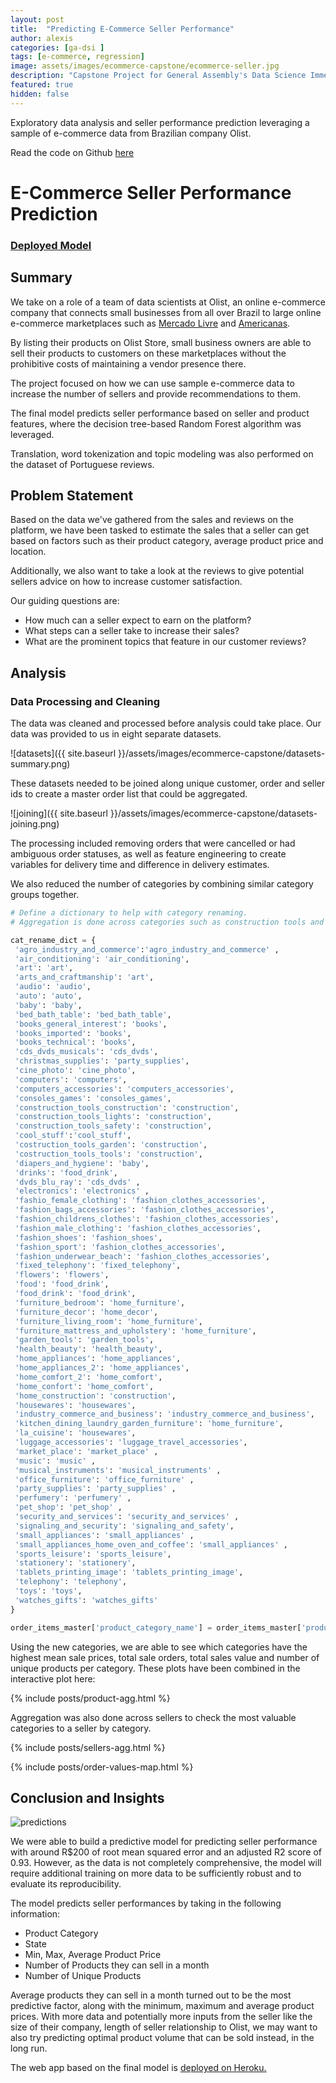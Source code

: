 ```yaml
---
layout: post
title:  "Predicting E-Commerce Seller Performance"
author: alexis
categories: [ga-dsi ]
tags: [e-commerce, regression]
image: assets/images/ecommerce-capstone/ecommerce-seller.jpg
description: "Capstone Project for General Assembly's Data Science Immersive"
featured: true
hidden: false
---
```


Exploratory data analysis and seller performance prediction leveraging a sample of e-commerce data from Brazilian company Olist. 

Read the code on Github [here](https://github.com/alexislimsh/dsiprojects/tree/master/capstone)

# E-Commerce Seller Performance Prediction

### <a href="https://ecommerce-seller-prediction.herokuapp.com/" target="_blank">Deployed Model</a>


## Summary

We take on a role of a team of data scientists at Olist, an online e-commerce company that connects small businesses from all over Brazil to large online e-commerce marketplaces such as [Mercado Livre](https://www.mercadolivre.com.br/) and [Americanas](https://www.americanas.com.br/).

By listing their products on Olist Store, small business owners are able to sell their products to customers on these marketplaces without the prohibitive costs of maintaining a vendor presence there.

The project focused on how we can use sample e-commerce data to increase the number of sellers and provide recommendations to them. 

The final model predicts seller performance based on seller and product features, where the decision tree-based Random Forest algorithm was leveraged. 

Translation, word tokenization and topic modeling was also performed on the dataset of Portuguese reviews.

## Problem Statement
Based on the data we've gathered from the sales and reviews on the platform, we have been tasked to estimate the sales that a seller can get based on factors such as their product category, average product price and location.

Additionally, we also want to take a look at the reviews to give potential sellers advice on how to increase customer satisfaction.

Our guiding questions are:
- How much can a seller expect to earn on the platform?
- What steps can a seller take to increase their sales?
- What are the prominent topics that feature in our customer reviews?

## Analysis

###  Data Processing and Cleaning

The data was cleaned and processed before analysis could take place. Our data was provided to us in eight separate datasets.

![datasets]({{ site.baseurl }}/assets/images/ecommerce-capstone/datasets-summary.png)

These datasets needed to be joined along unique customer, order and seller ids to create a master order list that could be aggregated.

![joining]({{ site.baseurl }}/assets/images/ecommerce-capstone/datasets-joining.png)

The processing included removing orders that were cancelled or had ambiguous order statuses, as well as feature engineering to create variables for delivery time and difference in delivery estimates.

We also reduced the number of categories by combining similar category groups together.

```python
# Define a dictionary to help with category renaming. 
# Aggregation is done across categories such as construction tools and books.

cat_rename_dict = {
 'agro_industry_and_commerce':'agro_industry_and_commerce' ,
 'air_conditioning': 'air_conditioning',
 'art': 'art',
 'arts_and_craftmanship': 'art',
 'audio': 'audio',
 'auto': 'auto',
 'baby': 'baby',
 'bed_bath_table': 'bed_bath_table',
 'books_general_interest': 'books',
 'books_imported': 'books',
 'books_technical': 'books',
 'cds_dvds_musicals': 'cds_dvds',
 'christmas_supplies': 'party_supplies',
 'cine_photo': 'cine_photo',
 'computers': 'computers',
 'computers_accessories': 'computers_accessories',
 'consoles_games': 'consoles_games',
 'construction_tools_construction': 'construction',
 'construction_tools_lights': 'construction',
 'construction_tools_safety': 'construction',
 'cool_stuff':'cool_stuff',
 'costruction_tools_garden': 'construction',
 'costruction_tools_tools': 'construction',
 'diapers_and_hygiene': 'baby',
 'drinks': 'food_drink',
 'dvds_blu_ray': 'cds_dvds' ,
 'electronics': 'electronics' ,
 'fashio_female_clothing': 'fashion_clothes_accessories',
 'fashion_bags_accessories': 'fashion_clothes_accessories',
 'fashion_childrens_clothes': 'fashion_clothes_accessories',
 'fashion_male_clothing': 'fashion_clothes_accessories',
 'fashion_shoes': 'fashion_shoes',
 'fashion_sport': 'fashion_clothes_accessories',
 'fashion_underwear_beach': 'fashion_clothes_accessories',
 'fixed_telephony': 'fixed_telephony',
 'flowers': 'flowers',
 'food': 'food_drink',
 'food_drink': 'food_drink',
 'furniture_bedroom': 'home_furniture',
 'furniture_decor': 'home_decor',
 'furniture_living_room': 'home_furniture',
 'furniture_mattress_and_upholstery': 'home_furniture',
 'garden_tools': 'garden_tools',
 'health_beauty': 'health_beauty',
 'home_appliances': 'home_appliances',
 'home_appliances_2': 'home_appliances',
 'home_comfort_2': 'home_comfort',
 'home_confort': 'home_comfort',
 'home_construction': 'construction',
 'housewares': 'housewares',
 'industry_commerce_and_business': 'industry_commerce_and_business',
 'kitchen_dining_laundry_garden_furniture': 'home_furniture',
 'la_cuisine': 'housewares',
 'luggage_accessories': 'luggage_travel_accessories',
 'market_place': 'market_place' ,
 'music': 'music' ,
 'musical_instruments': 'musical_instruments' ,
 'office_furniture': 'office_furniture' ,
 'party_supplies': 'party_supplies' ,
 'perfumery': 'perfumery' ,
 'pet_shop': 'pet_shop' ,
 'security_and_services': 'security_and_services' ,
 'signaling_and_security': 'signaling_and_safety',
 'small_appliances': 'small_appliances' ,
 'small_appliances_home_oven_and_coffee': 'small_appliances' ,
 'sports_leisure': 'sports_leisure',
 'stationery': 'stationery',
 'tablets_printing_image': 'tablets_printing_image',
 'telephony': 'telephony',
 'toys': 'toys',
 'watches_gifts': 'watches_gifts'
}

order_items_master['product_category_name'] = order_items_master['product_category_name'].map(cat_rename_dict)
```

Using the new categories, we are able to see which categories have the highest mean sale prices, total sale orders, total sales value and number of unique products per category. These plots have been combined in the interactive plot here:

{% include posts/product-agg.html %}

Aggregation was also done across sellers to check the most valuable categories to a seller by category.

{% include posts/sellers-agg.html %}

{% include posts/order-values-map.html %}

## Conclusion and Insights

![predictions]({{site.baseurl}}/assets/images/ecommerce-capstone/prediction.png)

We were able to build a predictive model for predicting seller performance with around R$200 of root mean squared error and an adjusted R2 score of 0.93. However, as the data is not completely comprehensive, the model will require additional training on more data to be sufficiently robust and to evaluate its reproducibility.

The model predicts seller performances by taking in the following information:

- Product Category
- State
- Min, Max, Average Product Price
- Number of Products they can sell in a month
- Number of Unique Products

Average products they can sell in a month turned out to be the most predictive factor, along with the minimum, maximum and average product prices. With more data and potentially more inputs from the seller like the size of their company, length of seller relationship to Olist, we may want to also try predicting optimal product volume that can be sold instead, in the long run.

The web app based on the final model is <a href="https://ecommerce-seller-prediction.herokuapp.com/" target="_blank">deployed on Heroku.</a>